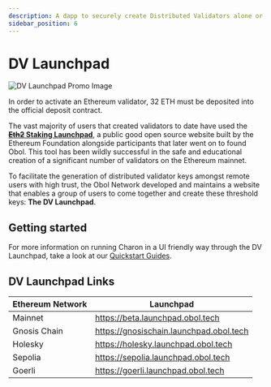 ```yaml
---
description: A dapp to securely create Distributed Validators alone or with a group.
sidebar_position: 6
---
```


# DV Launchpad

![DV Launchpad Promo Image](/img/DistributeYourValidators.svg)

In order to activate an Ethereum validator, 32 ETH must be deposited into the official deposit contract. 

The vast majority of users that created validators to date have used the **[~~Eth2~~ Staking Launchpad](https://launchpad.ethereum.org/)**, a public good open source website built by the Ethereum Foundation alongside participants that later went on to found Obol. This tool has been wildly successful in the safe and educational creation of a significant number of validators on the Ethereum mainnet.

To facilitate the generation of distributed validator keys amongst remote users with high trust, the Obol Network developed and maintains a website that enables a group of users to come together and create these threshold keys: **The DV Launchpad**.

## Getting started

For more information on running Charon in a UI friendly way through the DV Launchpad, take a look at our [Quickstart Guides](../start/quickstart_overview.md).

## DV Launchpad Links

| Ethereum Network  | Launchpad                                |
|--------------|-------------------------------------|
| Mainnet      | https://beta.launchpad.obol.tech    |
| Gnosis Chain      | https://gnosischain.launchpad.obol.tech    |
| Holesky      | https://holesky.launchpad.obol.tech |
| Sepolia      | https://sepolia.launchpad.obol.tech |
| Goerli       | https://goerli.launchpad.obol.tech  |
